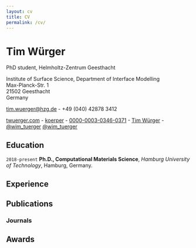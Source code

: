 ```yaml
---
layout: cv
title: CV
permalink: /cv/
---
```


<link href="/assets/css/davewhipp-screen.css" rel="stylesheet">

# Tim Würger
PhD student, Helmholtz-Zentrum Geesthacht  

Institute of Surface Science, Department of Interface Modelling<br/>
Max-Planck-Str. 1<br/>
21502 Geesthacht<br/>
Germany<br/>

<a href="tim.wuerger@hzg.de">tim.wuerger@hzg.de</a> - +49 (040) 42878 3412

<div id="webaddress">
  <a href="https://twuerger.com"><i class="fas fa-home"></i> twuerger.com</a> - 
  <a href="https://github.com/koerper"><i class="fab fa-github"></i> koerper</a> - 
  <a href="https://orcid.org/0000-0003-0346-0371"><i class="ai ai-orcid"></i> 0000-0003-0346-0371</a> - 
  <a href="https://www.researchgate.net/profile/Tim_Wuerger"><i class="ai ai-researchgate"></i> Tim Würger</a> - 
  <a href="https://twitter.com/wim_tuerger"><i class="fab fa-twitter"></i> @wim_tuerger</a>
  <a href="https://www.linkedin.com/in/tim-wuerger/"><i class="fab fa-fw fa-linkedin"></i> @wim_tuerger</a>
</div>



## Education
`2018-present`
**Ph.D., Computational Materials Science**, *Hamburg University of Technology*, Hamburg, Germany.

## Experience

## Publications
### Journals

## Awards








<!-- ### Footer

Last updated: May 2013 -->



